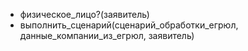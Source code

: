- физическое_лицо?(заявитель)
- выполнить_сценарий(сценарий_обработки_егрюл, данные_компании_из_егрюл, заявитель)